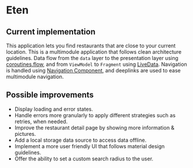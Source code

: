 # Eten

## Current implementation
This application lets you find restaurants that are close to your current location. This is a multimodule application that follows clean architecture guidelines. Data flow from the `data` layer to the presentation layer using [coroutines.flow](https://kotlinlang.org/docs/reference/coroutines/flow.html), and from `ViewModel` to `Fragment` using [LiveData](https://developer.android.com/topic/libraries/architecture/livedata). Navigation is handled using [Navigation Component](https://developer.android.com/guide/navigation), and deeplinks are used to ease multimodule navigation.

## Possible improvements
- Display loading and error states.
- Handle errors more granularly to apply different strategies such as retries, when needed.
- Improve the restaurant detail page by showing more information & pictures.
- Add a local storage data source to access data offline.
- Implement a more user friendly UI that follows material design guidelines.
- Offer the ability to set a custom search radius to the user.
